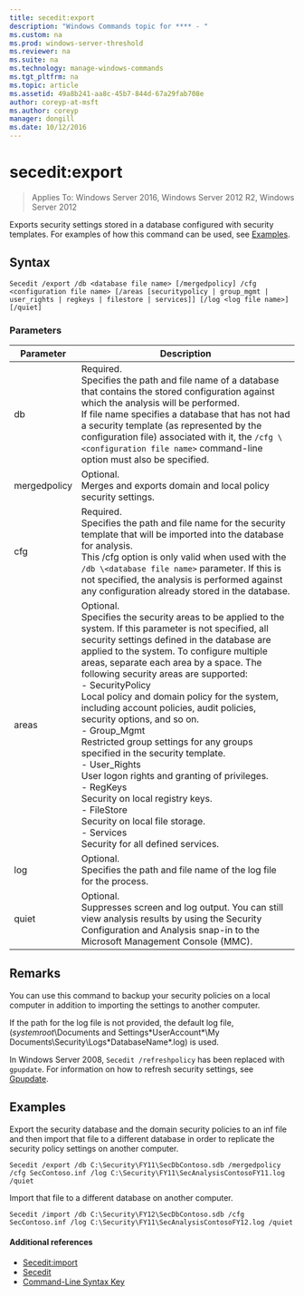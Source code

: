 ```yaml
---
title: secedit:export
description: "Windows Commands topic for **** - "
ms.custom: na
ms.prod: windows-server-threshold
ms.reviewer: na
ms.suite: na
ms.technology: manage-windows-commands
ms.tgt_pltfrm: na
ms.topic: article
ms.assetid: 49a8b241-aa8c-45b7-844d-67a29fab708e
author: coreyp-at-msft
ms.author: coreyp
manager: dongill
ms.date: 10/12/2016
---
```


# secedit:export

> Applies To: Windows Server 2016, Windows Server 2012 R2, Windows Server 2012

Exports security settings stored in a database configured with security templates. For examples of how this command can be used, see [Examples](#BKMK_Examples).

## Syntax

```
Secedit /export /db <database file name> [/mergedpolicy] /cfg <configuration file name> [/areas [securitypolicy | group_mgmt | user_rights | regkeys | filestore | services]] [/log <log file name>] [/quiet]

```

### Parameters

|Parameter|Description|
|---------|-----------|
|db|Required.</br>Specifies the path and file name of a database that contains the stored configuration against which the analysis will be performed.</br>If file name specifies a database that has not had a security template (as represented by the configuration file) associated with it, the `/cfg \<configuration file name>` command-line option must also be specified.|
|mergedpolicy|Optional.</br>Merges and exports domain and local policy security settings.|
|cfg|Required.</br>Specifies the path and file name for the security template that will be imported into the database for analysis.</br>This /cfg option is only valid when used with the `/db \<database file name>` parameter. If this is not specified, the analysis is performed against any configuration already stored in the database.|
|areas|Optional.</br>Specifies the security areas to be applied to the system. If this parameter is not specified, all security settings defined in the database are applied to the system. To configure multiple areas, separate each area by a space. The following security areas are supported:</br>-   SecurityPolicy</br>    Local policy and domain policy for the system, including account policies, audit policies, security options, and so on.</br>-   Group_Mgmt</br>    Restricted group settings for any groups specified in the security template.</br>-   User_Rights</br>    User logon rights and granting of privileges.</br>-   RegKeys</br>    Security on local registry keys.</br>-   FileStore</br>    Security on local file storage.</br>-   Services</br>    Security for all defined services.|
|log|Optional.</br>Specifies the path and file name of the log file for the process.|
|quiet|Optional.</br>Suppresses screen and log output. You can still view analysis results by using the Security Configuration and Analysis snap-in to the Microsoft Management Console (MMC).|

## Remarks

You can use this command to backup your security policies on a local computer in addition to importing the settings to another computer.

If the path for the log file is not provided, the default log file, (*systemroot*\Documents and Settings\*UserAccount*\My Documents\Security\Logs\*DatabaseName*.log) is used.

In Windows Server 2008, `Secedit /refreshpolicy` has been replaced with `gpupdate`. For information on how to refresh security settings, see [Gpupdate](gpupdate.md).

## <a name="BKMK_Examples"></a>Examples

Export the security database and the domain security policies to an inf file and then import that file to a different database in order to replicate the security policy settings on another computer.
```
Secedit /export /db C:\Security\FY11\SecDbContoso.sdb /mergedpolicy /cfg SecContoso.inf /log C:\Security\FY11\SecAnalysisContosoFY11.log /quiet
```
Import that file to a different database on another computer.
```
Secedit /import /db C:\Security\FY12\SecDbContoso.sdb /cfg SecContoso.inf /log C:\Security\FY11\SecAnalysisContosoFY12.log /quiet
```

#### Additional references

-   [Secedit:import](secedit-import.md)
-   [Secedit](secedit.md)
-   [Command-Line Syntax Key](command-line-syntax-key.md)